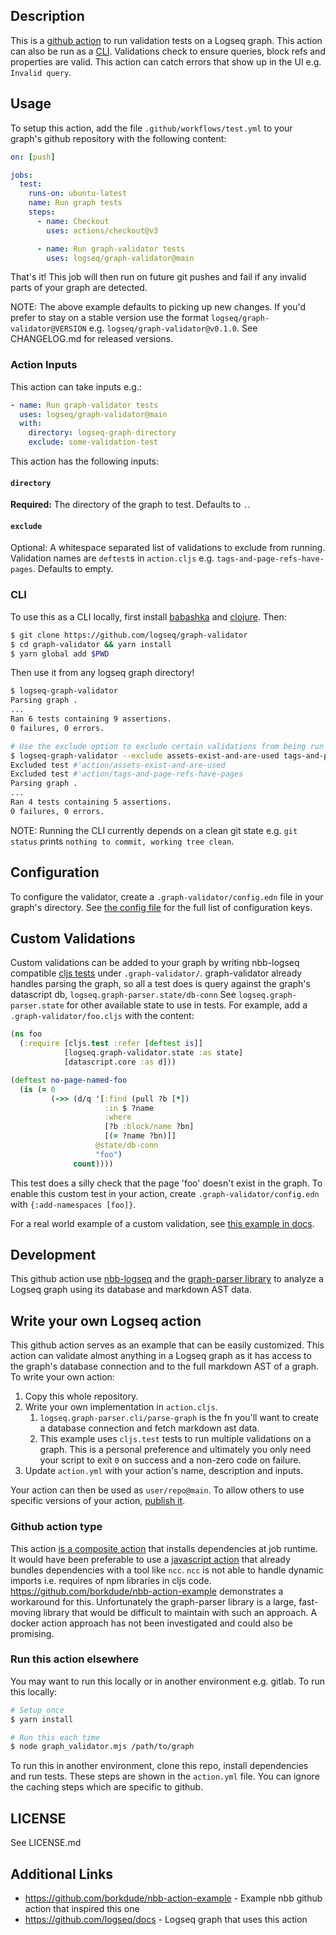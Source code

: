 ## Description

This is a [github action](https://github.com/features/actions) to run validation
tests on a Logseq graph. This action can also be run as a [CLI](#cli).
Validations check to ensure queries, block refs and properties are valid. This
action can catch errors that show up in the UI e.g. `Invalid query`.

## Usage

To setup this action, add the file `.github/workflows/test.yml` to your graph's
github repository with the following content:

``` yaml
on: [push]

jobs:
  test:
    runs-on: ubuntu-latest
    name: Run graph tests
    steps:
      - name: Checkout
        uses: actions/checkout@v3

      - name: Run graph-validator tests
        uses: logseq/graph-validator@main
```

That's it! This job will then run on future git pushes and fail if any invalid parts
of your graph are detected.

NOTE: The above example defaults to picking up new changes. If you'd prefer to stay on a stable version use the format `logseq/graph-validator@VERSION` e.g. `logseq/graph-validator@v0.1.0`. See CHANGELOG.md for released versions.

### Action Inputs

This action can take inputs e.g.:

```yaml
- name: Run graph-validator tests
  uses: logseq/graph-validator@main
  with:
    directory: logseq-graph-directory
    exclude: some-validation-test
```

This action has the following inputs:

#### `directory`

**Required:** The directory of the graph to test. Defaults to `.`.

#### `exclude`

Optional: A whitespace separated list of validations to exclude from running. Validation names are `deftest`s in `action.cljs` e.g. `tags-and-page-refs-have-pages`. Defaults to empty.

### CLI

To use this as a CLI locally, first install
[babashka](https://github.com/babashka/babashka#installation) and
[clojure](https://clojure.org/guides/install_clojure). Then:

```sh
$ git clone https://github.com/logseq/graph-validator
$ cd graph-validator && yarn install
$ yarn global add $PWD
```

Then use it from any logseq graph directory!
```sh
$ logseq-graph-validator
Parsing graph .
...
Ran 6 tests containing 9 assertions.
0 failures, 0 errors.

# Use the exclude option to exclude certain validations from being run
$ logseq-graph-validator --exclude assets-exist-and-are-used tags-and-page-refs-have-pages
Excluded test #'action/assets-exist-and-are-used
Excluded test #'action/tags-and-page-refs-have-pages
Parsing graph .
...
Ran 4 tests containing 5 assertions.
0 failures, 0 errors.
```

NOTE: Running the CLI currently depends on a clean git state e.g. `git status` prints `nothing to
commit, working tree clean`.

## Configuration

To configure the validator, create a `.graph-validator/config.edn` file in your
graph's directory. See [the config
file](https://github.com/logseq/graph-validator/blob/main/src/logseq/graph_validator/config.cljs)
for the full list of configuration keys.

## Custom Validations

Custom validations can be added to your graph by writing nbb-logseq compatible
[cljs tests](https://clojurescript.org/tools/testing) under `.graph-validator/`.
graph-validator already handles parsing the graph, so all a test does is
query against the graph's datascript db, `logseq.graph-parser.state/db-conn` See
`logseq.graph-parser.state` for other available state to use in tests. For
example, add a `.graph-validator/foo.cljs` with the content:

```cljs
(ns foo
  (:require [cljs.test :refer [deftest is]]
            [logseq.graph-validator.state :as state]
            [datascript.core :as d]))

(deftest no-page-named-foo
  (is (= 0
         (->> (d/q '[:find (pull ?b [*])
                     :in $ ?name
                     :where
                     [?b :block/name ?bn]
                     [(= ?name ?bn)]]
                   @state/db-conn
                   "foo")
              count))))
```

This test does a silly check that the page 'foo' doesn't exist in the graph. To
enable this custom test in your action, create `.graph-validator/config.edn`
with `{:add-namespaces [foo]}`.

For a real world example of a custom validation, see [this example in docs](https://github.com/logseq/docs/blob/master/.graph-validator/schema.cljs).

## Development

This github action use [nbb-logseq](https://github.com/logseq/nbb-logseq) and the [graph-parser
library](https://github.com/logseq/logseq/tree/master/deps/graph-parser) to analyze a Logseq graph
using its database and markdown AST data.

## Write your own Logseq action

This github action serves as an example that can be easily customized. This
action can validate almost anything in a Logseq graph as it has access to the
graph's database connection and to the full markdown AST of a graph. To write
your own action:

1. Copy this whole repository.
2. Write your own implementation in `action.cljs`.
   1. `logseq.graph-parser.cli/parse-graph` is the fn you'll want to create a database connection and fetch markdown ast data.
   2. This example uses `cljs.test` tests to run multiple validations on a graph. This is a personal preference and ultimately you only need your script to exit `0` on success and a non-zero code on failure.
3. Update `action.yml` with your action's name, description and inputs.

Your action can then be used as `user/repo@main`. To allow others to use specific versions of your action, [publish it](https://docs.github.com/en/actions/creating-actions/publishing-actions-in-github-marketplace).

### Github action type

This action [is a composite action](https://docs.github.com/en/actions/creating-actions/creating-a-composite-action) that installs dependencies at job runtime. It would have been preferable to use a [javascript action](https://docs.github.com/en/actions/creating-actions/creating-a-javascript-action) that already bundles dependencies with a tool like `ncc`. `ncc` is not able to handle dynamic imports i.e. requires of npm libraries in cljs code. https://github.com/borkdude/nbb-action-example demonstrates a workaround for this. Unfortunately the graph-parser library is a large, fast-moving library that would be difficult to maintain with such an approach. A docker action approach has not been investigated and could also be promising.

### Run this action elsewhere

You may want to run this locally or in another environment e.g. gitlab. To run this locally:

```sh
# Setup once
$ yarn install

# Run this each time
$ node graph_validator.mjs /path/to/graph
```

To run this in another environment, clone this repo, install dependencies and
run tests. These steps are shown in the `action.yml` file. You can ignore the
caching steps which are specific to github.

## LICENSE
See LICENSE.md

## Additional Links
* https://github.com/borkdude/nbb-action-example - Example nbb github action that inspired this one
* https://github.com/logseq/docs - Logseq graph that uses this action
